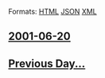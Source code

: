 
Formats: [HTML](2001/06/20/index.html)  [JSON](2001/06/20/index.json)  [XML](2001/06/20/index.xml)  

## [2001-06-20](/news/2001/06/20/index.md)

## [Previous Day...](/news/2001/06/19/index.md)

